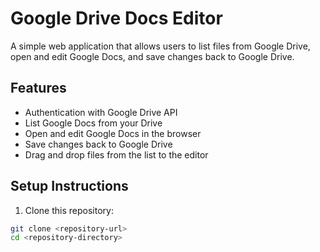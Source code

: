 # Google Drive Docs Editor

A simple web application that allows users to list files from Google Drive, open and edit Google Docs, and save changes back to Google Drive.

## Features

- Authentication with Google Drive API
- List Google Docs from your Drive
- Open and edit Google Docs in the browser
- Save changes back to Google Drive
- Drag and drop files from the list to the editor

## Setup Instructions

1. Clone this repository:
```bash
git clone <repository-url>
cd <repository-directory>